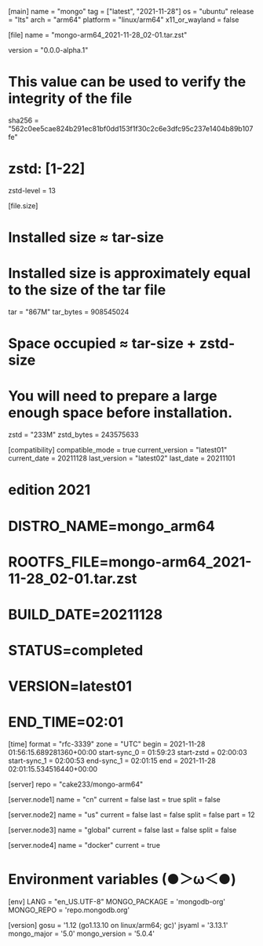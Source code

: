[main]
name = "mongo"
tag = ["latest", "2021-11-28"]
os = "ubuntu"
release = "lts"
arch = "arm64"
platform = "linux/arm64"
x11_or_wayland = false

[file]
name = "mongo-arm64_2021-11-28_02-01.tar.zst"

version = "0.0.0-alpha.1"

# This value can be used to verify the integrity of the file
sha256 = "562c0ee5cae824b291ec81bf0dd153f1f30c2c6e3dfc95c237e1404b89b107fe"

# zstd: [1-22]
zstd-level = 13

[file.size]
# Installed size ≈ tar-size
# Installed size is approximately equal to the size of the tar file
tar = "867M"
tar_bytes = 908545024

# Space occupied ≈ tar-size + zstd-size
# You will need to prepare a large enough space before installation.
zstd = "233M"
zstd_bytes = 243575633

[compatibility]
compatible_mode = true
current_version = "latest01"
current_date = 20211128
last_version = "latest02"
last_date = 20211101
# edition 2021
# DISTRO_NAME=mongo_arm64
# ROOTFS_FILE=mongo-arm64_2021-11-28_02-01.tar.zst
# BUILD_DATE=20211128
# STATUS=completed
# VERSION=latest01
# END_TIME=02:01

[time]
format = "rfc-3339"
zone = "UTC"
begin = 2021-11-28 01:56:15.689281360+00:00
start-sync_0 = 01:59:23
start-zstd = 02:00:03
start-sync_1 = 02:00:53
end-sync_1 = 02:01:15
end = 2021-11-28 02:01:15.534516440+00:00

[server]
repo = "cake233/mongo-arm64"

[server.node1]
name = "cn"
current = false
last = true
split = false

[server.node2]
name = "us"
current = false
last = false
split = false
part = 12

[server.node3]
name = "global"
current = false
last = false
split = false

[server.node4]
name = "docker"
current = true

# Environment variables  (●＞ω＜●)
[env]
LANG = "en_US.UTF-8"
MONGO_PACKAGE = 'mongodb-org'
MONGO_REPO = 'repo.mongodb.org'

[version]
gosu = '1.12 (go1.13.10 on linux/arm64; gc)'
jsyaml = '3.13.1'
mongo_major = '5.0'
mongo_version = '5.0.4'
```
